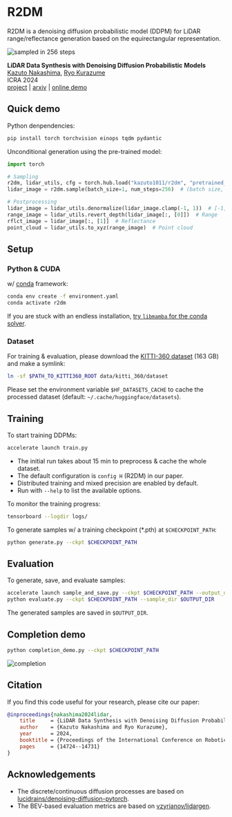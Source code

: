 # R2DM

R2DM is a denoising diffusion probabilistic model (DDPM) for LiDAR range/reflectance generation based on the equirectangular representation.

![sampled in 256 steps](https://github.com/kazuto1011/r2dm/assets/9032347/0947620b-fd82-4a17-a614-890d4de13554)

**LiDAR Data Synthesis with Denoising Diffusion Probabilistic Models**<br>
[Kazuto Nakashima](https://kazuto1011.github.io), [Ryo Kurazume](https://robotics.ait.kyushu-u.ac.jp/kurazume/en/)<br>
ICRA 2024<br>
[project](https://kazuto1011.github.io/r2dm) | [arxiv](https://arxiv.org/abs/2309.09256) | [online demo](https://huggingface.co/spaces/kazuto1011/r2dm)

## Quick demo

Python denpendencies:

```sh
pip install torch torchvision einops tqdm pydantic
```

Unconditional generation using the pre-trained model:

```py
import torch

# Sampling
r2dm, lidar_utils, cfg = torch.hub.load("kazuto1011/r2dm", "pretrained_r2dm", device="cuda")
lidar_image = r2dm.sample(batch_size=1, num_steps=256)  # (batch size, 2, height, width)

# Postprocessing
lidar_image = lidar_utils.denormalize(lidar_image.clamp(-1, 1))  # [-1,1] -> [0,1]
range_image = lidar_utils.revert_depth(lidar_image[:, [0]])  # Range
rflct_image = lidar_image[:, [1]]  # Reflectance
point_cloud = lidar_utils.to_xyz(range_image)  # Point cloud
```

## Setup

### Python & CUDA

w/ [conda](https://docs.conda.io/projects/miniconda/en/latest/) framework:

```sh
conda env create -f environment.yaml
conda activate r2dm
```

If you are stuck with an endless installation, [try `libmamba` for the conda solver](https://www.anaconda.com/blog/a-faster-conda-for-a-growing-community).

### Dataset

For training & evaluation, please download the [KITTI-360 dataset](http://www.cvlibs.net/datasets/kitti-360/) (163 GB) and make a symlink:

```sh
ln -sf $PATH_TO_KITTI360_ROOT data/kitti_360/dataset
```

Please set the environment variable `$HF_DATASETS_CACHE` to cache the processed dataset (default: `~/.cache/huggingface/datasets`).

## Training

To start training DDPMs:

```sh
accelerate launch train.py
```

- The initial run takes about 15 min to preprocess & cache the whole dataset.
- The default configuration is `config H` (R2DM) in our paper.
- Distributed training and mixed precision are enabled by default.
- Run with `--help` to list the available options.

To monitor the training progress:

```sh
tensorboard --logdir logs/
```

To generate samples w/ a training checkpoint (\*.pth) at `$CHECKPOINT_PATH`:

```sh
python generate.py --ckpt $CHECKPOINT_PATH
```

## Evaluation

To generate, save, and evaluate samples:

```sh
accelerate launch sample_and_save.py --ckpt $CHECKPOINT_PATH --output_dir $OUTPUT_DIR
python evaluate.py --ckpt $CHECKPOINT_PATH --sample_dir $OUTPUT_DIR
```

The generated samples are saved in `$OUTPUT_DIR`.

## Completion demo

```sh
python completion_demo.py --ckpt $CHECKPOINT_PATH
```

![completion](https://github.com/kazuto1011/r2dm/assets/9032347/f2b89329-c43f-4cd9-b0ff-210184c01632)

## Citation

If you find this code useful for your research, please cite our paper:

```bibtex
@inproceedings{nakashima2024lidar,
    title     = {LiDAR Data Synthesis with Denoising Diffusion Probabilistic Models},
    author    = {Kazuto Nakashima and Ryo Kurazume},
    year      = 2024,
    booktitle = {Proceedings of the International Conference on Robotics and Automation (ICRA)},
    pages     = {14724--14731}
}
```

## Acknowledgements

- The discrete/continuous diffusion processes are based on [lucidrains/denoising-diffusion-pytorch](https://github.com/lucidrains/denoising-diffusion-pytorch).
- The BEV-based evaluation metrics are based on [vzyrianov/lidargen](https://github.com/vzyrianov/lidargen).
